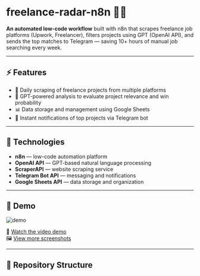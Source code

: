 # freelance-radar-n8n 🔎🤖

**An automated low-code workflow** built with n8n that scrapes freelance job platforms (Upwork, Freelancer), filters projects using GPT (OpenAI API), and sends the top matches to Telegram — saving 10+ hours of manual job searching every week.

---

## ⚡ Features

- 🔁 Daily scraping of freelance projects from multiple platforms  
- 🧠 GPT-powered analysis to evaluate project relevance and win probability  
- 📊 Data storage and management using Google Sheets  
- 📩 Instant notifications of top projects via Telegram bot  

---

## 🧰 Technologies

- **n8n** — low-code automation platform  
- **OpenAI API** — GPT-based natural language processing  
- **ScraperAPI** — website scraping service  
- **Telegram Bot API** — messaging and notifications  
- **Google Sheets API** — data storage and organization  

---

## 📸 Demo

![demo](./screenshots/demo.gif)

🎥 [Watch the video demo](https://youtu.be/GAj2K9AVHp8?si=HYjaZ2M4H3pqhMUL)  
🖼️ [View more screenshots](./screenshots)

---

## 📂 Repository Structure

